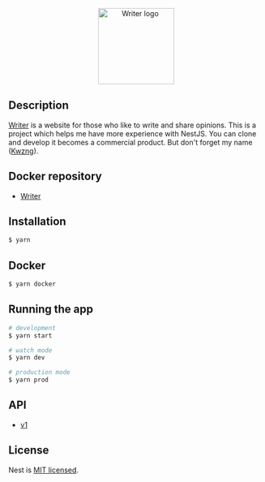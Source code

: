 <p align="center">
  <a href="https://github.com/Z-orgs/Writer" target="blank"><img src="https://i.imgur.com/KpO3IB7.png" width="150" alt="Writer logo" /></a>
</p>

## Description

[Writer](https://github.com/Z-orgs/Writer) is a website for those who like to write and share opinions.
This is a project which helps me have more experience with NestJS.
You can clone and develop it becomes a commercial product. But don't forget my name ([Kwzng](https://github.com/Kwzng)).

## Docker repository

- [Writer](https://hub.docker.com/r/vuongsyhanh/writer)

## Installation

```bash
$ yarn
```

## Docker

```bash
$ yarn docker
```

## Running the app

```bash
# development
$ yarn start

# watch mode
$ yarn dev

# production mode
$ yarn prod
```

## API
- [v1](https://documenter.getpostman.com/view/20764163/2s93RWPWe4)

## License

Nest is [MIT licensed](LICENSE).

